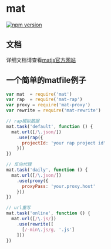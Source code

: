 # mat

[![npm version](https://badge.fury.io/js/mat.svg)](http://badge.fury.io/js/mat)

## 文档

详细文档请查看[matjs官方网站](http://matjs.com/)

## 一个简单的matfile例子

```javascript
var mat  = require('mat')
var rap  = require('mat-rap')
var proxy = require('mat-proxy')
var rewrite = require('mat-rewrite')

// rap模拟数据
mat.task('default', function () {
  mat.url([/\.json/])
    .use(rap({
      projectId: 'your rap project id'
    }))
})

// 反向代理
mat.task('daily', function () {
  mat.url([/\.json/])
    .use(proxy({
      proxyPass: 'your.proxy.host'
    }))
})

// url重写
mat.task('online', function () {
  mat.url([/\.js/])
    .use(rewrite([
      [/-min\.js/g, '.js']
    ]))
})
```